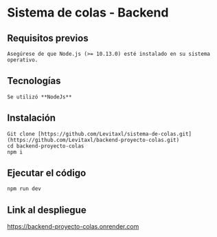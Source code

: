 # Sistema de colas - Backend

## Requisitos previos

    Asegúrese de que Node.js (>= 10.13.0) esté instalado en su sistema operativo.

## Tecnologías

    Se utilizó **NodeJs**

## Instalación

    Git clone [https://github.com/Levitaxl/sistema-de-colas.git](https://github.com/Levitaxl/backend-proyecto-colas.git)
    cd backend-proyecto-colas
    npm i

## Ejecutar el código

    npm run dev

## Link al despliegue

  https://backend-proyecto-colas.onrender.com
